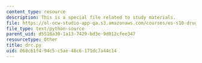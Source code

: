 ```yaml
---
content_type: resource
description: This is a special file related to study materials.
file: https://ol-ocw-studio-app-qa.s3.amazonaws.com/courses/es-s10-drugs-and-the-brain-spring-2013/068c61f494c5c5ae48c6171dc7a44c14_drc.py
file_type: text/python-source
parent_uid: d5518a30-1a13-7429-bd3e-9d012cfee347
resourcetype: Other
title: drc.py
uid: 068c61f4-94c5-c5ae-48c6-171dc7a44c14
---
```

